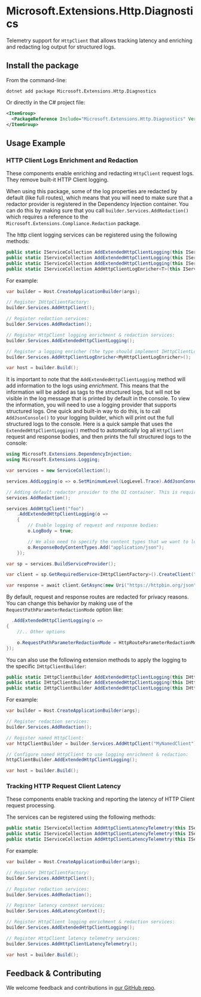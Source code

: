 # Microsoft.Extensions.Http.Diagnostics

Telemetry support for `HttpClient` that allows tracking latency and enriching and redacting log output for structured logs.

## Install the package

From the command-line:

```console
dotnet add package Microsoft.Extensions.Http.Diagnostics
```

Or directly in the C# project file:

```xml
<ItemGroup>
  <PackageReference Include="Microsoft.Extensions.Http.Diagnostics" Version="[CURRENTVERSION]" />
</ItemGroup>
```

## Usage Example

### HTTP Client Logs Enrichment and Redaction

These components enable enriching and redacting `HttpClient` request logs. They remove built-it HTTP Client logging.

When using this package, some of the log properties are redacted by default (like full routes), which means that you will need to make sure that a redactor provider is registered in the Dependency Injection container. You can do this by making sure that you call `builder.Services.AddRedaction()` which requires a reference to the `Microsoft.Extensions.Compliance.Redaction` package.

The http client logging services can be registered using the following methods:

```csharp
public static IServiceCollection AddExtendedHttpClientLogging(this IServiceCollection services)
public static IServiceCollection AddExtendedHttpClientLogging(this IServiceCollection services, IConfigurationSection section)
public static IServiceCollection AddExtendedHttpClientLogging(this IServiceCollection services, Action<LoggingOptions> configure)
public static IServiceCollection AddHttpClientLogEnricher<T>(this IServiceCollection services) where T : class, IHttpClientLogEnricher
```

For example:

```csharp
var builder = Host.CreateApplicationBuilder(args);

// Register IHttpClientFactory:
builder.Services.AddHttpClient();

// Register redaction services:
builder.Services.AddRedaction();

// Register HttpClient logging enrichment & redaction services:
builder.Services.AddExtendedHttpClientLogging();

// Register a logging enricher (the type should implement IHttpClientLogEnricher):
builder.Services.AddHttpClientLogEnricher<MyHttpClientLogEnricher>();

var host = builder.Build();
```

It is important to note that the `AddExtendedHttpClientLogging` method will add information to the logs using *enrichment*. This means that the information will be added as tags to the structured logs, but will not be visible in the log message that is printed by default in the console. To view the information, you will need to use a logging provider that supports structured logs. One quick and built-in way to do this, is to call `AddJsonConsole()` to your logging builder, which will print out the full structured logs to the console. Here is a quick sample that uses the `ExtendedHttpClientLogging()` method to automatically log all `HttpClient` request and response bodies, and then prints the full structured logs to the console:

```csharp
using Microsoft.Extensions.DependencyInjection;
using Microsoft.Extensions.Logging;

var services = new ServiceCollection();

services.AddLogging(o => o.SetMinimumLevel(LogLevel.Trace).AddJsonConsole()); // <-- Enable structured logging to the console

// Adding default redactor provider to the DI container. This is required when using the AddExtendedHttpClientLogging() method.
services.AddRedaction();

services.AddHttpClient("foo")
    .AddExtendedHttpClientLogging(o =>
    {
        // Enable logging of request and response bodies:
        o.LogBody = true;

        // We also need to specify the content types that we want to log:
        o.ResponseBodyContentTypes.Add("application/json");
    });

var sp = services.BuildServiceProvider();

var client = sp.GetRequiredService<IHttpClientFactory>().CreateClient("foo");

var response = await client.GetAsync(new Uri("https://httpbin.org/json")).ConfigureAwait(false);
```

By default, request and response routes are redacted for privacy reasons. You can change this behavior by making use of the `RequestPathParameterRedactionMode` option like:

```csharp
  .AddExtendedHttpClientLogging(o =>
{
    //.. Other options

    o.RequestPathParameterRedactionMode = HttpRouteParameterRedactionMode.None; // <-- Disable redaction of request/response routes
});
```

You can also use the following extension methods to apply the logging to the specific `IHttpClientBuilder`:

```csharp
public static IHttpClientBuilder AddExtendedHttpClientLogging(this IHttpClientBuilder builder)
public static IHttpClientBuilder AddExtendedHttpClientLogging(this IHttpClientBuilder builder, IConfigurationSection section)
public static IHttpClientBuilder AddExtendedHttpClientLogging(this IHttpClientBuilder builder, Action<LoggingOptions> configure)
```

For example:

```csharp
var builder = Host.CreateApplicationBuilder(args);

// Register redaction services:
builder.Services.AddRedaction();

// Register named HttpClient:
var httpClientBuilder = builder.Services.AddHttpClient("MyNamedClient");

// Configure named HttpClient to use logging enrichment & redaction:
httpClientBuilder.AddExtendedHttpClientLogging();

var host = builder.Build();
```

### Tracking HTTP Request Client Latency

These components enable tracking and reporting the latency of HTTP Client request processing.

The services can be registered using the following methods:

```csharp
public static IServiceCollection AddHttpClientLatencyTelemetry(this IServiceCollection services)
public static IServiceCollection AddHttpClientLatencyTelemetry(this IServiceCollection services, IConfigurationSection section)
public static IServiceCollection AddHttpClientLatencyTelemetry(this IServiceCollection services, Action<HttpClientLatencyTelemetryOptions> configure)
```

For example:

```csharp
var builder = Host.CreateApplicationBuilder(args);

// Register IHttpClientFactory:
builder.Services.AddHttpClient();

// Register redaction services:
builder.Services.AddRedaction();

// Register latency context services:
builder.Services.AddLatencyContext();

// Register HttpClient logging enrichment & redaction services:
builder.Services.AddExtendedHttpClientLogging();

// Register HttpClient latency telemetry services:
builder.Services.AddHttpClientLatencyTelemetry();

var host = builder.Build();
```

## Feedback & Contributing

We welcome feedback and contributions in [our GitHub repo](https://github.com/dotnet/extensions).
